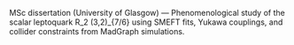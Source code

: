 MSc dissertation (University of Glasgow) — Phenomenological study of the scalar leptoquark R_2 (3,2)_{7/6} using SMEFT fits, Yukawa couplings, and collider constraints from MadGraph simulations.
